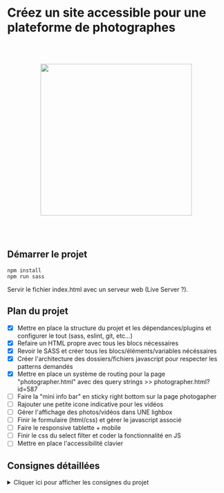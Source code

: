 # Créez un site accessible pour une plateforme de photographes

<br /><br />

<p align="center">
  <img width="350" src="https://github.com/laticauda-64/ybdlassablere_06_10112021/blob/main/public/assets/images/logo.png">
</p>
<br /><br />

## Démarrer le projet

```
npm install
npm run sass
```

Servir le fichier index.html avec un serveur web (Live Server ?).

## Plan du projet

-   [x] Mettre en place la structure du projet et les dépendances/plugins et configurer le tout (sass, eslint, git, etc...)
-   [x] Refaire un HTML propre avec tous les blocs nécessaires
-   [x] Revoir le SASS et créer tous les blocs/éléments/variables nécéssaires
-   [x] Créer l'architecture des dossiers/fichiers javascript pour respecter les patterns demandés
-   [x] Mettre en place un système de routing pour la page "photographer.html" avec des query strings >> photographer.html?id=587
-   [ ] Faire la "mini info bar" en sticky right bottom sur la page photogapher
-   [ ] Rajouter une petite icone indicative pour les vidéos
-   [ ] Gérer l'affichage des photos/vidéos dans UNE lighbox
-   [ ] Finir le formulaire (html/css) et gérer le javascript associé
-   [ ] Faire le responsive tablette + mobile
-   [ ] Finir le css du select filter et coder la fonctionnalité en JS
-   [ ] Mettre en place l'accessibilité clavier

## Consignes détaillées

<details>
<summary>Cliquer ici pour afficher les consignes du projet</summary>
  
  # Notes - Réunion client FishEye
  
 ## Entreprise :
  
Site web de photographes freelances.
>“Nos clients prennent de super photos, mais ils n’y connaissent rien en développement web. C'est pourquoi nous proposons une plateforme unique pour montrer leurs >photos sur une belle page et les contacter pour des événements ou des tirages. Nous sommes l'un des plus grands sites de photographie en freelance, avec un énorme >réseau de photographes.”
  
### Objectif :
Leur site est obsolète et a besoin d'être remanié.
>"Notre site a été construit il y a plus de dix ans, et nous n'avons pas eu l'occasion de
>le mettre à jour jusqu'à présent. Nous venons de lever des fonds et nous aimerions
>que votre équipe le transforme d'un site statique à un site dynamique".
  
### Prototype des fonctionnalités :
Nous devons créer les pages suivantes pour le prototype :
  
#### 1.  Page d'accueil :
  -  Liste de tous les photographes avec leur nom, leur slogan, leur localisation, leur prix/heure, leurs tags et une image miniature de leur choix.
  - En cliquant sur une étiquette (tag) dans la barre de navigation, la liste des photographes est filtrée pour n'afficher que ceux qui correspondent à cette étiquette.
  - Lorsque l'utilisateur clique sur la vignette d'un photographe, il est amené à sa page.
#### 2.  Pages des photographes (une pour chaque photographe échantillon) :
  - Affiche une galerie des travaux du photographe.
  - Les photographes peuvent montrer à la fois des photos et des vidéos.
  - Dans le cas des vidéos, montrer une image miniature dans la galerie.
  - Chaque média comprend un titre et un nombre de likes.
  - Lorsque l'utilisateur clique sur l'icône "Like", le nombre de likes affiché est incrémenté.
  - Le nombre de likes total d’un photographe doit correspondre à la somme des likes de chacun de ses médias.
  - Les médias peuvent être triés par popularité ou par titre.
  - Lorsque l'utilisateur clique sur un média, celui-ci doit s’ouvrir dans une lightbox :
  - Lorsque la lightbox est affichée, il y a une croix dans le coin pour fermer la fenêtre.
  - Des boutons de navigation permettent de passer d'un élément média à l'autre (les utilisateurs peuvent cliquer sur ces boutons pour naviguer).
  - Les touches fléchées permettent également de naviguer entre les médias.
  - Afficher un bouton pour contacter le photographe.
  - Le formulaire de contact est une modale qui s'affiche par-dessule reste.
  - Il comprend des champs pour les noms, l'adresse électronique et le message.
  - Plus tard, le bouton de contact enverra un message auphotographe. Pour l'instant, seulement afficher le contenu des trois champs dans les logs de la console.

### Responsive design

> “Pour cette itération, pas besoin que le site soit responsive sur mobile.”

#### L'accessibilité est clé !

> "Il est très important que notre site soit accessible aux utilisateurs malvoyants.
> Toutes nos photos doivent comporter des descriptions textuelles, et vous devez les
> inclure dans la page. De plus, l'utilisateur doit pouvoirutiliser les commandes du
> clavier pour naviguer sur le site, comme les touches fléchées de la lightbox".

-   Utilisez des éléments HTML "sémantiques" qui décrivent leur intention autant que possible, au lieu de mettre des éléments <div> et <span> partout.
-   Lorsque vous devez créer un élément personnalisé, ajoutez des attributs ARIA pour décrire ce qu'il fait.
-   Le code devrait passer les tests AChecker sans “known issue” (afin qu'il soit conforme aux WCAG).
-   Toute la gestion des événements (par exemple, les clics et les pressions au clavier) doit être configurée (utilisez KeyboardEvent.key ou KeyboardEvent.code.).
-   Utilisez un lecteur d'écran gratuit pour vous faire une idée de ce que représente l'utilisation du site pour une personne malvoyante.

# Contraintes techniques additionnelles

-   Le code est séparé en différents fichiers (HTML, CSS, JavaScript).
-   ESLint est utilisé (avec les paramètres par défaut) pour garantir que le code est robuste. Ceci est particulièrement facile à intégrer avec l'IDE VSCode.
-   Une version moderne (ES6 ou supérieure) de JavaScript est utilisée et les fonctionnalités obsolètes ne sont pas utilisées.
-   Le code est lisible. Il faudra s'assurer que les variables et fonctions ont un nom qui ont un sens, et commenter le code lorsque le nom n'indique pas explicitement ce qu'il se passe.

</details>
